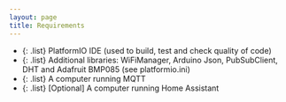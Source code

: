 ```yaml
---
layout: page
title: Requirements
---
```

- {:  .list} PlatformIO IDE (used to build, test and check quality of code)
- {:  .list} Additional libraries: WiFiManager, Arduino Json, PubSubClient, DHT and Adafruit BMP085 (see platformio.ini)
- {:  .list} A computer running MQTT
- {:  .list} [Optional] A computer running Home Assistant
